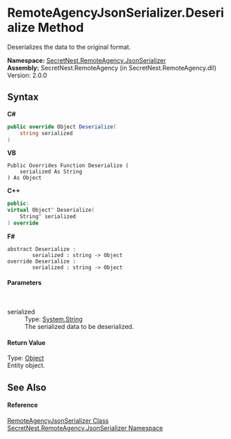 # RemoteAgencyJsonSerializer.Deserialize Method 
 

Deserializes the data to the original format.

**Namespace:**&nbsp;<a href="N_SecretNest_RemoteAgency_JsonSerializer">SecretNest.RemoteAgency.JsonSerializer</a><br />**Assembly:**&nbsp;SecretNest.RemoteAgency (in SecretNest.RemoteAgency.dll) Version: 2.0.0

## Syntax

**C#**<br />
``` C#
public override Object Deserialize(
	string serialized
)
```

**VB**<br />
``` VB
Public Overrides Function Deserialize ( 
	serialized As String
) As Object
```

**C++**<br />
``` C++
public:
virtual Object^ Deserialize(
	String^ serialized
) override
```

**F#**<br />
``` F#
abstract Deserialize : 
        serialized : string -> Object 
override Deserialize : 
        serialized : string -> Object 
```


#### Parameters
&nbsp;<dl><dt>serialized</dt><dd>Type: <a href="https://docs.microsoft.com/dotnet/api/system.string" target="_blank">System.String</a><br />The serialized data to be deserialized.</dd></dl>

#### Return Value
Type: <a href="https://docs.microsoft.com/dotnet/api/system.object" target="_blank">Object</a><br />Entity object.

## See Also


#### Reference
<a href="T_SecretNest_RemoteAgency_JsonSerializer_RemoteAgencyJsonSerializer">RemoteAgencyJsonSerializer Class</a><br /><a href="N_SecretNest_RemoteAgency_JsonSerializer">SecretNest.RemoteAgency.JsonSerializer Namespace</a><br />